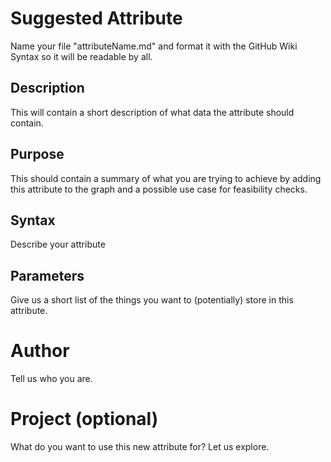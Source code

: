 # Suggested Attribute

Name your file "attributeName.md" and format it with the GitHub Wiki Syntax so it will be readable by all.

## Description

This will contain a short description of what data the attribute should contain.

## Purpose

This should contain a summary of what you are trying to achieve by adding this attribute to the graph and a possible use case for
feasibility checks.

## Syntax

Describe your attribute

## Parameters

Give us a short list of the things you want to (potentially) store in this attribute.

# Author

Tell us who you are.

# Project (optional)

What do you want to use this new attribute for? Let us explore.
